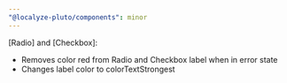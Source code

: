 ```yaml
---
"@localyze-pluto/components": minor
---
```


[Radio] and [Checkbox]:

- Removes color red from Radio and Checkbox label when in error state
- Changes label color to colorTextStrongest
